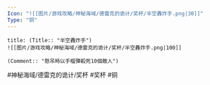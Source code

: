 ```yaml
---
Icon: "![[图片/游戏攻略/神秘海域/德雷克的诡计/奖杯/半空轟炸手.png|30]]"
Type: "铜"
---
```

```ad-common-bronze-trophy
title: (Title:: "半空轟炸手")
![[图片/游戏攻略/神秘海域/德雷克的诡计/奖杯/半空轟炸手.png|100]]

(Comment:: "懸吊時以手榴彈殺死10個敵人")
```

#神秘海域/德雷克的诡计/奖杯 #奖杯 #铜
